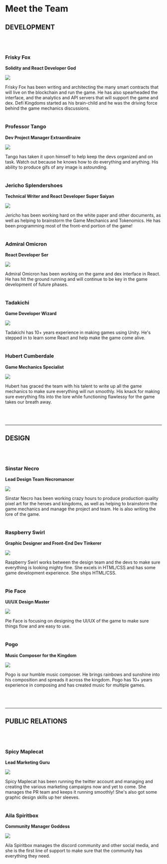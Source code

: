 # Meet the Team

## DEVELOPMENT
<br /><br />

### Frisky Fox
**Solidity and React Developer God**
<p align="left">
  <img src="https://dfk-hv.b-cdn.net/website-media/images/fox-100.gif">
</p>

Frisky Fox has been writing and architecting the many smart contracts that will live on the blockchain and run the game. He has also spearheaded the interface, and the analytics and API servers that will support the game and dex. Defi Kingdoms started as his brain-child and he was the driving force behind the game mechanics discussions.
<br /><br />

### Professor Tango
**Dev Project Manager Extraordinaire**
<p align="left">
  <img src="https://dfk-hv.b-cdn.net/website-media/images/tango-100.gif">
</p>

Tango has taken it upon himself to help keep the devs organized and on task. Watch out because he knows how to do everything and anything. His ability to produce gifs of any image is astounding.
<br /><br />

### Jericho Splendershoes
**Technical Writer and React Developer Super Saiyan**
<p align="left">
  <img src="https://dfk-hv.b-cdn.net/website-media/images/jericho-100.png">
</p>

Jericho has been working hard on the white paper and other documents, as well as helping to brainstorm the Game Mechanics and Tokenomics. He has been programming most of the front-end portion of the game!
<br /><br />

### Admiral Omicron
**React Developer Ser**
<p align="left">
  <img src="https://dfk-hv.b-cdn.net/website-media/images/admiral-100.gif">
</p>

Admiral Omicron has been working on the game and dex interface in React. He has hit the ground running and will continue to be key in the game development of future phases.
<br /><br />


### Tadakichi
**Game Developer Wizard**
<p align="left">
  <img src="https://dfk-hv.b-cdn.net/website-media/images/tadakichi-100.gif">
</p>

Tadakichi has 10+ years experience in making games using Unity. He's stepped in to learn some React and help make the game come alive.
<br /><br />


### Hubert Cumberdale
**Game Mechanics Specialist**
<p align="left">
  <img src="https://dfk-hv.b-cdn.net/website-media/images/hubert-100.gif">
</p>

Hubert has graced the team with his talent to write up all the game mechanics to make sure everything will run smoothly. His knack for making sure everything fits into the lore while functioning flawlessy for the game takes our breath away.
<br /><br /><br /><br />

---

## DESIGN
<br /><br />


### Sinstar Necro
**Lead Design Team Necromancer**
<p align="left">
  <img src="https://dfk-hv.b-cdn.net/website-media/images/sinstar-100.gif">
</p>

Sinstar Necro has been working crazy hours to produce production quality pixel art for the heroes and kingdoms, as well as helping to brainstorm the game mechanics and manage the project and team. He is also writing the lore of the game.
<br /><br />


### Raspberry Swirl
**Graphic Designer and Front-End Dev Tinkerer**
<p align="left">
  <img src="https://dfk-hv.b-cdn.net/website-media/images/raspberry2.gif">
</p>

Raspberry Swirl works between the design team and the devs to make sure everything is looking mighty fine. She excels in HTML/CSS and has some game development experience. She ships HTML/CSS.
<br /><br />


### Pie Face
**UI/UX Design Master**
<p align="left">
  <img src="https://dfk-hv.b-cdn.net/website-media/images/pie-face-100.png">
</p>

Pie Face is focusing on designing the UI/UX of the game to make sure things flow and are easy to use.
<br /><br />


### Pogo
**Music Composer for the Kingdom**
<p align="left">
  <img src="https://dfk-hv.b-cdn.net/website-media/images/pogo-100.gif">
</p>

Pogo is our humble music composer. He brings rainbows and sunshine into his composition and spreads it across the kingdom. Pogo has 10+ years experience in composing and has created music for multiple games.
<br /><br /><br /><br />

---


## PUBLIC RELATIONS
<br /><br />


### Spicy Maplecat
**Lead Marketing Guru**
<p align="left">
  <img src="https://dfk-hv.b-cdn.net/website-media/images/spicy-maple-cat-100.gif">
</p>

Spicy Maplecat has been running the twitter account and managing and creating the various marketing campaigns now and yet to come. She manages the PR team and keeps it running smoothly! She's also got some graphic design skills up her sleeves.
<br /><br />


### Aila Spiritbox
**Community Manager Goddess**
<p align="left">
  <img src="https://dfk-hv.b-cdn.net/website-media/images/aila-100.png">
</p>

Aila Spiritbox manages the discord community and other social media, and she is the first line of support to make sure that the community has everything they need.
